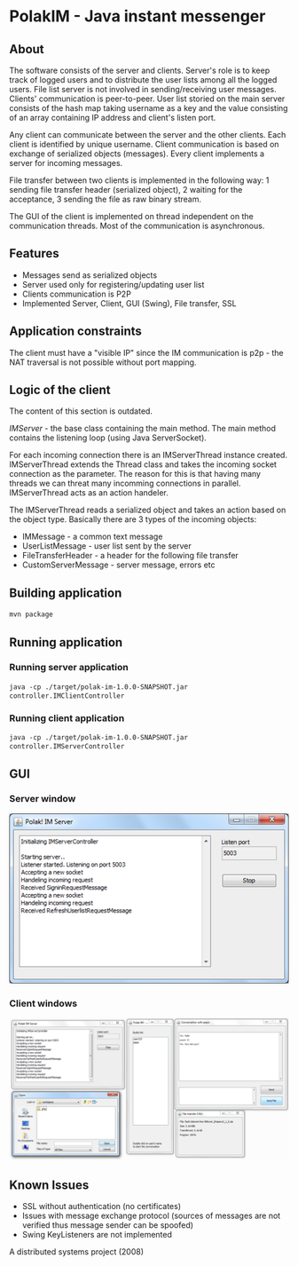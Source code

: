 # PolakIM - Java instant messenger

## About

The software consists of the server and clients. Server's role is to keep track of logged users and to distribute the user lists among all the logged users. File list server is not involved in sending/receiving user messages. Clients' communication is peer-to-peer. User list storied on the main server consists of the hash map taking username as a key and the value consisting of an array containing IP address and client's listen port.

Any client can communicate between the server and the other clients. Each client is identified by unique username. Client communication is based on exchange of serialized objects (messages). Every client implements a server for incoming messages.

File transfer between two clients is implemented in the following way: 1 sending file transfer header (serialized object), 2 waiting for the acceptance, 3 sending the file as raw binary stream.

The GUI of the client is implemented on thread independent on the communication threads. Most of the communication is asynchronous.

## Features

* Messages send as serialized objects
* Server used only for registering/updating user list
* Clients communication is P2P
* Implemented Server, Client, GUI (Swing), File transfer, SSL

## Application constraints

The client must have a "visible IP" since the IM communication is p2p - the NAT traversal is not possible without port mapping.

## Logic of the client

The content of this section is outdated.

*IMServer* - the base class containing the main method. The main method contains the listening loop (using Java ServerSocket).

For each incoming connection there is an IMServerThread instance created. IMServerThread extends the Thread class and takes the incoming socket connection as the parameter. The reason for this is that having many threads we can threat many incomming connections in parallel. IMServerThread acts as an action handeler.

The IMServerThread reads a serialized object and takes an action based on the object type. Basically there are 3 types of the incoming objects:

* IMMessage - a common text message
* UserListMessage - user list sent by the server
* FileTransferHeader - a header for the following file transfer
* CustomServerMessage - server message, errors etc

## Building application

```bash
mvn package
```

## Running application

### Running server application
```
java -cp ./target/polak-im-1.0.0-SNAPSHOT.jar controller.IMClientController
```

### Running client application
```
java -cp ./target/polak-im-1.0.0-SNAPSHOT.jar controller.IMServerController
```

## GUI

### Server window

![Server](screens/server.png)

### Client windows

![All windows](screens/all.png)

## Known Issues

* SSL without authentication (no certificates)
* Issues with message exchange protocol (sources of messages are not verified thus message sender can be spoofed)
* Swing KeyListeners are not implemented

A distributed systems project (2008)
